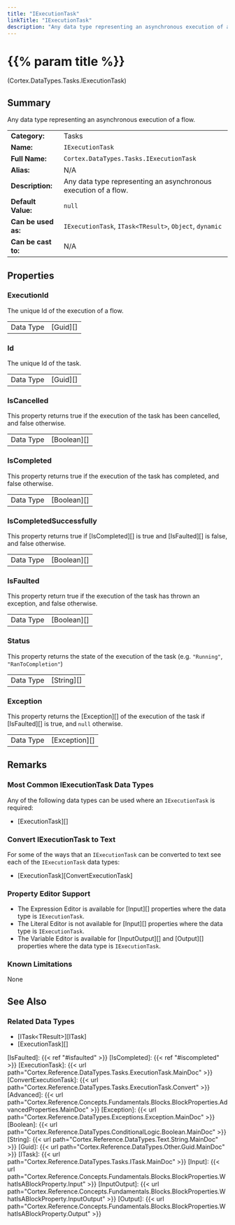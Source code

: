 ```yaml
---
title: "IExecutionTask"
linkTitle: "IExecutionTask"
description: "Any data type representing an asynchronous execution of a flow."
---
```


# {{% param title %}}

<p class="namespace">(Cortex.DataTypes.Tasks.IExecutionTask)</p>

## Summary

Any data type representing an asynchronous execution of a flow.

| | |
|-|-|
| **Category:**          | Tasks |
| **Name:**              | `IExecutionTask` |
| **Full Name:**         | `Cortex.DataTypes.Tasks.IExecutionTask` |
| **Alias:**             | N/A |
| **Description:**       | Any data type representing an asynchronous execution of a flow. |
| **Default Value:**     | `null` |
| **Can be used as:**    | `IExecutionTask`, `ITask<TResult>`, `Object`, `dynamic` |
| **Can be cast to:**    | N/A                                                           |

## Properties

### ExecutionId

The unique Id of the execution of a flow.

| | |
|--------------------|---------------------------|
| Data Type | [Guid][] |

### Id

The unique Id of the task.

| | |
|--------------------|---------------------------|
| Data Type | [Guid][] |

### IsCancelled

This property returns true if the execution of the task has been cancelled, and false otherwise.

| | |
|--------------------|---------------------------|
| Data Type | [Boolean][] |

### IsCompleted

This property returns true if the execution of the task has completed, and false otherwise.

| | |
|--------------------|---------------------------|
| Data Type | [Boolean][] |

### IsCompletedSuccessfully

This property returns true if [IsCompleted][] is true and [IsFaulted][] is false, and false otherwise.

| | |
|--------------------|---------------------------|
| Data Type | [Boolean][] |

### IsFaulted

This property return true if the execution of the task has thrown an exception, and false otherwise.

| | |
|--------------------|---------------------------|
| Data Type | [Boolean][] |

### Status

This property returns the state of the execution of the task (e.g. `"Running"`, `"RanToCompletion"`)

| | |
|--------------------|---------------------------|
| Data Type | [String][] |

### Exception

This property returns the [Exception][] of the execution of the task if [IsFaulted][] is true, and `null` otherwise.

| | |
|--------------------|---------------------------|
| Data Type | [Exception][] |

## Remarks

### Most Common IExecutionTask Data Types

Any of the following data types can be used where an `IExecutionTask` is required:

* [ExecutionTask][]

### Convert IExecutionTask to Text

For some of the ways that an `IExecutionTask` can be converted to text see each of the `IExecutionTask` data types:

* [ExecutionTask][ConvertExecutionTask]

### Property Editor Support

* The Expression Editor is available for [Input][] properties where the data type is `IExecutionTask`.
* The Literal Editor is not available for [Input][] properties where the data type is `IExecutionTask`.
* The Variable Editor is available for [InputOutput][] and [Output][] properties where the data type is `IExecutionTask`.

### Known Limitations

None

## See Also

### Related Data Types

* [ITask&lt;TResult&gt;][ITask]
* [ExecutionTask][]

[IsFaulted]: {{< ref "#isfaulted" >}}
[IsCompleted]: {{< ref "#iscompleted" >}}
[ExecutionTask]: {{< url path="Cortex.Reference.DataTypes.Tasks.ExecutionTask.MainDoc" >}}
[ConvertExecutionTask]: {{< url path="Cortex.Reference.DataTypes.Tasks.ExecutionTask.Convert" >}}
[Advanced]: {{< url path="Cortex.Reference.Concepts.Fundamentals.Blocks.BlockProperties.AdvancedProperties.MainDoc" >}}
[Exception]: {{< url path="Cortex.Reference.DataTypes.Exceptions.Exception.MainDoc" >}}
[Boolean]: {{< url path="Cortex.Reference.DataTypes.ConditionalLogic.Boolean.MainDoc" >}}
[String]: {{< url path="Cortex.Reference.DataTypes.Text.String.MainDoc" >}}
[Guid]: {{< url path="Cortex.Reference.DataTypes.Other.Guid.MainDoc" >}}
[ITask]: {{< url path="Cortex.Reference.DataTypes.Tasks.ITask.MainDoc" >}}
[Input]: {{< url path="Cortex.Reference.Concepts.Fundamentals.Blocks.BlockProperties.WhatIsABlockProperty.Input" >}}
[InputOutput]: {{< url path="Cortex.Reference.Concepts.Fundamentals.Blocks.BlockProperties.WhatIsABlockProperty.InputOutput" >}}
[Output]: {{< url path="Cortex.Reference.Concepts.Fundamentals.Blocks.BlockProperties.WhatIsABlockProperty.Output" >}}
